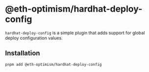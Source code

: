 # @eth-optimism/hardhat-deploy-config

`hardhat-deploy-config` is a simple plugin that adds support for global deploy configuration values.

## Installation

```
pnpm add @eth-optimism/hardhat-deploy-config
```
